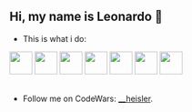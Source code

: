 ## Hi, my name is Leonardo 👋
* This is what i do:
<div display="flex" flex-direction="row" justify-content="space-between">
   <img  loading="lazy" src="https://cdn.jsdelivr.net/gh/devicons/devicon@latest/icons/c/c-original.svg" width="40" height="40" />
   <img  loading="lazy" src="https://cdn.jsdelivr.net/gh/devicons/devicon@latest/icons/cplusplus/cplusplus-original.svg" width="40" height="40" />
   <img loading="lazy" src="https://cdn.jsdelivr.net/gh/devicons/devicon@latest/icons/python/python-original.svg" width="40" height="40"/>
   <img  loading="lazy" src="https://cdn.jsdelivr.net/gh/devicons/devicon@latest/icons/java/java-original.svg" width="40" height="40" />
   <img loading="lazy" src="https://cdn.jsdelivr.net/gh/devicons/devicon@latest/icons/react/react-original.svg" width="40" height="40"/>
   <img loading="lazy" src="https://cdn.jsdelivr.net/gh/devicons/devicon@latest/icons/postgresql/postgresql-original.svg" width="40" height="40" />
   <img loading="lazy" src="https://cdn.jsdelivr.net/gh/devicons/devicon@latest/icons/mongodb/mongodb-original-wordmark.svg"  width="40" height="40"/>
</div>
<br>

 * Follow me on CodeWars: <a href="https://www.codewars.com/users/__heisler">__heisler</a>.

<!--
**leoheisler/leoheisler** is a ✨ _special_ ✨ repository because its `README.md` (this file) appears on your GitHub profile.

Here are some ideas to get you started:

- 🔭 I’m currently working on ...
- 🌱 I’m currently learning ...
- 👯 I’m looking to collaborate on ...
- 🤔 I’m looking for help with ...
- 💬 Ask me about ...
- 📫 How to reach me: ...
- 😄 Pronouns: ...
- ⚡ Fun fact: ...
-->
